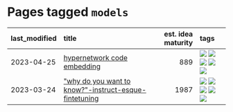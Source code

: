 # Pages tagged `models`

|last_modified|title|est. idea maturity|tags
|:---|:---|---:|:---|
|2023-04-25|[hypernetwork code embedding](../hypernetwork_embedding_for_code.md)|889|[![](https://img.shields.io/badge/tag-embeddings-5e378d)](../tags/embeddings.md) [![](https://img.shields.io/badge/tag-llm-394ee4)](../tags/llm.md) [![](https://img.shields.io/badge/tag-machinelearning-cc5ed7)](../tags/machinelearning.md) [![](https://img.shields.io/badge/tag-models-7fe3bd)](../tags/models.md) [![](https://img.shields.io/badge/tag-nlp-dd597e)](../tags/nlp.md)|
|2023-03-24|["why do you want to know?"-instruct-esque-fintetuning](../whydoyouwantoknow.md)|1987|[![](https://img.shields.io/badge/tag-aiethics-d548d8)](../tags/aiethics.md) [![](https://img.shields.io/badge/tag-alignment-50c04b)](../tags/alignment.md) [![](https://img.shields.io/badge/tag-dialogue-98b52b)](../tags/dialogue.md) [![](https://img.shields.io/badge/tag-models-7fe3bd)](../tags/models.md) [![](https://img.shields.io/badge/tag-wip-c6963e)](../tags/wip.md)|